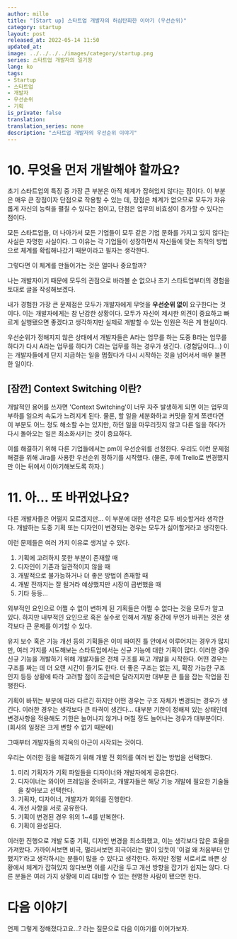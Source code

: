```yaml
---
author: millo
title: "[Start up] 스타트업 개발자의 허심탄회한 이야기 (우선순위)"
category: startup
layout: post
released_at: 2022-05-14 11:50
updated_at:
image: ../../../../images/category/startup.png
series: 스타트업 개발자의 일기장
lang: ko
tags:
- Startup
- 스타트업
- 개발자
- 우선순위
- 기획
is_private: false
translation:
translation_series: none
description: "스타트업 개발자의 우선순위 이야기"
---
```


# 10. 무엇을 먼저 개발해야 할까요?

초기 스타트업의 특징 중 가장 큰 부분은 아직 체계가 잡혀있지 않다는 점이다.
이 부분은 매우 큰 장점이자 단점으로 작용할 수 있는 데,
장점은 체계가 없으므로 모두가 자유롭게 자신의 능력을 펼칠 수 있다는 점이고,
단점은 업무의 비효성이 증가할 수 있다는 점이다.

모든 스타트업들, 더 나아가서 모든 기업들이 모두 같은 기업 문화를 가지고 있지 않다는 사실은 자명한 사실이다.
그 이유는 각 기업들이 성장하면서 자신들에 맞는 최적의 방법으로 체계를 확립해나갔기 때문이라고 필자는 생각한다.

그렇다면 이 체계를 만들어가는 것은 얼마나 중요할까?

나는 개발자이기 때문에 모두의 관점으로 바라볼 순 없으나 초기 스타트업부터의 경험을 토대로 글을 작성해보겠다.

내가 경험한 가장 큰 문제점은 모두가 개발자에게 무엇을 **우선순위 없이** 요구한다는 것이다.
이는 개발자에게는 참 난감한 상황이다. 모두가 자신이 제시한 의견이 중요하고 빠르게 실행됐으면 좋겠다고 생각하지만
실제로 개발할 수 있는 인원은 적은 게 현실이다.

우선순위가 정해지지 않은 상태에서 개발자들은 A라는 업무를 하는 도중 B라는 업무를 하다가 다시 A라는 업무를 하다가 C라는 업무를 하는 경우가 생긴다. (경험담이다...)
이는 개발자들에게 단지 지금하는 일을 멈췄다가 다시 시작하는 것을 넘어서서 매우 불편한 일이다.

## [잠깐] Context Switching 이란?

개발적인 용어를 쓰자면 'Context Switching'이 너무 자주 발생하게 되면 이는 업무의 부하를 일으켜 속도가 느려지게 된다.
물론, 할 일을 세분화하고 커밋을 잘게 쪼갠다면 이 부분도 어느 정도 해소할 수는 있지만, 
하던 일을 마무리짓지 않고 다른 일을 하다가 다시 돌아오는 일은 최소화시키는 것이 중요하다.

이를 해결하기 위해 다른 기업들에서는 pm이 우선순위를 선정한다. 
우리도 이런 문제점 해결을 위해 Jira를 사용한 우선순위 정하기를 시작했다.
(물론, 후에 Trello로 변경했지만 이는 뒤에서 이야기해보도록 하자.)

# 11. 아... 또 바뀌었나요?

다른 개발자들은 어떨지 모르겠지만... 이 부분에 대한 생각은 모두 비슷할거라 생각한다.
개발하는 도중 기획 또는 디자인이 변경되는 경우는 모두가 싫어할거라고 생각한다.

이런 문제들은 여러 가지 이유로 생겨날 수 있다.

1. 기획에 고려하지 못한 부분이 존재할 때
2. 디자인이 기존과 일관적이지 않을 때
3. 개발적으로 불가능하거나 더 좋은 방법이 존재할 때
4. 개발 전까지는 잘 될거라 예상했지만 시장이 급변했을 때 
5. 기타 등등...

외부적인 요인으로 어쩔 수 없이 변하게 된 기획들은 어쩔 수 없다는 것을 모두가 알고 있다.
하지만 내부적인 요인으로 혹은 실수로 인해서 개발 중간에 무언가 바뀌는 것은 생각보다 큰 문제를 야기할 수 있다.

유지 보수 혹은 기능 개선 등의 기획들은 이미 짜여진 틀 안에서 이루어지는 경우가 많지만,
여러 가지를 시도해보는 스타트업에서는 신규 기능에 대한 기획이 많다.
이러한 경우 신규 기능을 개발하기 위해 개발자들은 전체 구조를 짜고 개발을 시작한다.
어떤 경우는 구조를 짜는 데 더 오랜 시간이 들기도 한다. 
더 좋은 구조는 없는 지, 확장 가능한 구조인지 등등 상황에 따라 고려할 점이 조금씩은 달라지지만 대부분 큰 틀을 잡는 작업을 진행한다.

기획이 바뀌는 부분에 따라 다르긴 하지만 어떤 경우는 구조 자체가 변경되는 경우가 생긴다.
이러한 경우는 생각보다 큰 타격이 생긴다... 
대부분 기한이 정해져 있는 상태인데 변경사항을 적용해도 기한은 늘어나지 않거나 며칠 정도 늘어나는 경우가 대부분이다.(회사의 일정은 크게 변할 수 없기 때문에)

그때부터 개발자들의 지옥의 야근이 시작되는 것이다.

우리는 이러한 점을 해결하기 위해 개발 전 회의를 여러 번 잡는 방법을 선택했다. 

1. 미리 기획자가 기획 파일들을 디자이너와 개발자에게 공유한다.
2. 디자이너는 와이어 프레임을 준비하고, 개발자들은 해당 기능 개발에 필요한 기술들을 찾아보고 선택한다.
3. 기획자, 디자이너, 개발자가 회의를 진행한다.
4. 개선 사항을 서로 공유한다.
5. 기획이 변경된 경우 위의 1~4를 반복한다.
6. 기획이 완성된다.

이러한 진행으로 개발 도중 기획, 디자인 변경을 최소화했고, 이는 생각보다 많은 효율을 가져왔다.
가까이서보면 비극, 멀리서보면 희극이라는 말이 있듯이 '이걸 왜 처음부터 안했지?'라고 생각하시는 분들이 많을 수 있다고 생각한다.
하지만 정말 서로서로 바쁜 상황에서 체계가 잡혀있지 않다보면 이를 시간을 두고 개선 방향을 잡기가 쉽지는 않다. 
다른 분들은 여러 가지 상황에 미리 대비할 수 있는 현명한 사람이 됐으면 한다.

# 다음 이야기

언제 그렇게 정해졌다고요...? 라는 질문으로 다음 이야기를 이어가보자.

